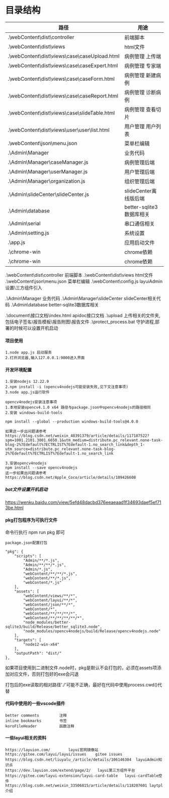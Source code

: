 <!--
 * @Author: cwx
 * @Description: 关键文档说明
 * @Date: 2021-12-08 10:17:56
 * @LastEditTime: 2022-08-24 17:42:44
 * @FilePath: \ReportSystem_Demo\document\files.md
-->

# 目录结构

 | 路径                                         | 用途                     |
 | -------------------------------------------- | ------------------------ |
 | .\webContent\dist\controller                 | 前端脚本                 |
 | .\webContent\dist\views                      | html文件                 |
 | .\webContent\dist\views\case\caseUpload.html | 病例管理 上传端          |
 | .\webContent\dist\views\case\caseExpert.html | 病例管理 专家端          |
 | .\webContent\dist\views\case\caseForm.html   | 病例管理 新建病例        |
 | .\webContent\dist\views\case\caseReport.html | 病例管理 诊断病例        |
 | .\webContent\dist\views\case\slideTable.html | 病例管理 查看切片        |
 | .\webContent\dist\views\user\user\list.html  | 用户管理 用户列表        |
 | .\webContent\json\menu.json                  | 菜单栏编辑               |
 | .\Admin\Manager                              | 业务代码                 |
 | .\Admin\Manager\caseManager.js               | 病例管理后端             |
 | .\Admin\Manager\userManager.js               | 用户管理后端             |
 | .\Admin\Manager\organization.js              | 组织管理后端             |
 | .\Admin\slideCenter\slideCenter.js           | slideCenter离线版后端    |
 | .\Admin\database                             | better-sqlite3数据库相关 |
 | .\Admin\serial                               | 串口通信相关             |
 | .\Admin\setting.js                           | 系统设置                 |
 | .\app.js                                     | 应用启动文件             |
 | .\chrome-win                                 | chrome依赖               |
 | .\chrome-win                                 | chrome依赖               |
 
.\webContent\dist\controller    前端脚本
.\webContent\dist\views         html文件
.\webContent\json\menu.json     菜单栏编辑
.\webContent\config.js          layuiAdmin设置\三方组件引入

.\Admin\Manager                 业务代码
.\Admin\Manager\slideCenter     slideCenter相关代码
.\Admin\database                better-sqlite3数据库相关

.\document\接口文档\index.html  apidoc接口文档
.\upload                        上传相关的文件夹,包括电子签名\报告模板\报告附图\报告文件
.\protect_process.bat           守护进程,部署的时候可以设置开机启动

#### 项目使用
    1.node app.js 启动服务
    2.打开浏览器,输入127.0.0.1:9000进入界面

#### 开发环境配置
    1.安装nodejs 12.22.9
    2.npm install -i (opencv4nodejs可能安装失败,见下文注意事项)
    3.node app.js运行软件

    opencv4nodejs安装注意事项
    1.本地安装opencv4.1.0 x64 路径与package.json中opencv4nodejs的路径相同
    2.安装 windows-build-tools
    
    npm install --global --production windows-build-tools@4.0.0

    如果这一步出问题请参考
    https://blog.csdn.net/weixin_48391379/article/details/117187522?spm=1001.2101.3001.6650.1&utm_medium=distribute.pc_relevant.none-task-blog-2%7Edefault%7ECTRLIST%7Edefault-1.no_search_link&depth_1-utm_source=distribute.pc_relevant.none-task-blog-2%7Edefault%7ECTRLIST%7Edefault-1.no_search_link

    3.安装opencv4nodejs
    npm install --save opencv4nodejs
    这一步如果出问题请参考 https://blog.csdn.net/Apple_Coco/article/details/109426608



##### bat文件设置开机启动
https://wenku.baidu.com/view/5efd48dacbd376eeaeaad1f34693daef5ef713be.html

#### pkg打包程序为可执行文件
命令行执行 npm run pkg 即可

    package.json配置打包

    "pkg": {
        "scripts": [
            "Admin/**/*.js",
            "Admin/**/**/*.js",
            "Admin/*.js",
            "webContent/**/**/*.js",
            "webContent/**/*.js",
            "webContent/*.js"
        ],
        "assets": [
            "webContent/views/**/*",
            "webContent/layui/**/*",
            "webContent/json/**/*",
            "webContent/*",
            "webContent/**/**/**/*",
            "webContent/**/**/**/**/*",
            "node_modules/better-sqlite3/build/Release/better_sqlite3.node",
            "node_modules/opencv4nodejs/build/Release/opencv4nodejs.node"
        ],
        "targets": [
            "node12-win-x64"
        ],
        "outputPath": "dist/"
    },

如果项目使用到二进制文件.node时，pkg是默认不会打包的，必须在assets项添加对应文件，否则打包好的exe会闪退

打包后的exe读取的相对路径'./'可能不正确，最好在代码中使用process.cwd()代替

#### 代码中使用的一些vscode插件
    better comments         注释
    inline bookmarks        书签
    koroFileHeader          函数注释


#### 一些layui相关的资料
    https://layuion.com/        layui官网镜像站
    https://gitee.com/layui/layui/issues    gitee issues
    https://blog.csdn.net/liuyalu_/article/details/106146304  layuiAdmin知识点
    https://dev.layuion.com/extend/page/2/   layui第三方组件平台
    https://gitee.com/layui-extension/layui-card-table   layui-cardTable控件
    https://blog.csdn.net/weixin_33506815/article/details/118207601 laytpl介绍